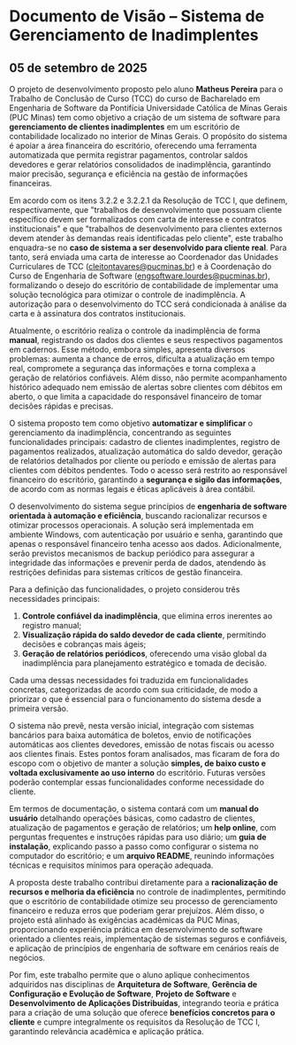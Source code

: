 # Documento de Visão – Sistema de Gerenciamento de Inadimplentes

## 05 de setembro de 2025

O projeto de desenvolvimento proposto pelo aluno **Matheus Pereira** para o Trabalho de Conclusão de Curso (TCC) do curso de Bacharelado em Engenharia de Software da Pontifícia Universidade Católica de Minas Gerais (PUC Minas) tem como objetivo a criação de um sistema de software para **gerenciamento de clientes inadimplentes** em um escritório de contabilidade localizado no interior de Minas Gerais. O propósito do sistema é apoiar a área financeira do escritório, oferecendo uma ferramenta automatizada que permita registrar pagamentos, controlar saldos devedores e gerar relatórios consolidados de inadimplência, garantindo maior precisão, segurança e eficiência na gestão de informações financeiras.

Em acordo com os itens 3.2.2 e 3.2.2.1 da Resolução de TCC I, que definem, respectivamente, que "trabalhos de desenvolvimento que possuam cliente específico devem ser formalizados com carta de interesse e contratos institucionais" e que "trabalhos de desenvolvimento para clientes externos devem atender às demandas reais identificadas pelo cliente", este trabalho enquadra-se no **caso de sistema a ser desenvolvido para cliente real**. Para tanto, será enviada uma carta de interesse ao Coordenador das Unidades Curriculares de TCC (cleitontavares@pucminas.br) e à Coordenação do Curso de Engenharia de Software (engsoftware.lourdes@pucminas.br), formalizando o desejo do escritório de contabilidade de implementar uma solução tecnológica para otimizar o controle de inadimplência. A autorização para o desenvolvimento do TCC será condicionada à análise da carta e à assinatura dos contratos institucionais.

Atualmente, o escritório realiza o controle da inadimplência de forma **manual**, registrando os dados dos clientes e seus respectivos pagamentos em cadernos. Esse método, embora simples, apresenta diversos problemas: aumenta a chance de erros, dificulta a atualização em tempo real, compromete a segurança das informações e torna complexa a geração de relatórios confiáveis. Além disso, não permite acompanhamento histórico adequado nem emissão de alertas sobre clientes com débitos em aberto, o que limita a capacidade do responsável financeiro de tomar decisões rápidas e precisas.

O sistema proposto tem como objetivo **automatizar e simplificar** o gerenciamento da inadimplência, concentrando as seguintes funcionalidades principais: cadastro de clientes inadimplentes, registro de pagamentos realizados, atualização automática do saldo devedor, geração de relatórios detalhados por cliente ou período e emissão de alertas para clientes com débitos pendentes. Todo o acesso será restrito ao responsável financeiro do escritório, garantindo a **segurança e sigilo das informações**, de acordo com as normas legais e éticas aplicáveis à área contábil.

O desenvolvimento do sistema segue princípios de **engenharia de software orientada à automação e eficiência**, buscando racionalizar recursos e otimizar processos operacionais. A solução será implementada em ambiente Windows, com autenticação por usuário e senha, garantindo que apenas o responsável financeiro tenha acesso aos dados. Adicionalmente, serão previstos mecanismos de backup periódico para assegurar a integridade das informações e prevenir perda de dados, atendendo às restrições definidas para sistemas críticos de gestão financeira.

Para a definição das funcionalidades, o projeto considerou três necessidades principais:  
1. **Controle confiável da inadimplência**, que elimina erros inerentes ao registro manual;  
2. **Visualização rápida do saldo devedor de cada cliente**, permitindo decisões e cobranças mais ágeis;  
3. **Geração de relatórios periódicos**, oferecendo uma visão global da inadimplência para planejamento estratégico e tomada de decisão.  

Cada uma dessas necessidades foi traduzida em funcionalidades concretas, categorizadas de acordo com sua criticidade, de modo a priorizar o que é essencial para o funcionamento do sistema desde a primeira versão.

O sistema não prevê, nesta versão inicial, integração com sistemas bancários para baixa automática de boletos, envio de notificações automáticas aos clientes devedores, emissão de notas fiscais ou acesso aos clientes finais. Estes pontos foram analisados, mas ficaram de fora do escopo com o objetivo de manter a solução **simples, de baixo custo e voltada exclusivamente ao uso interno** do escritório. Futuras versões poderão contemplar essas funcionalidades conforme necessidade do cliente.

Em termos de documentação, o sistema contará com um **manual do usuário** detalhando operações básicas, como cadastro de clientes, atualização de pagamentos e geração de relatórios; um **help online**, com perguntas frequentes e instruções rápidas para uso diário; um **guia de instalação**, explicando passo a passo como configurar o sistema no computador do escritório; e um **arquivo README**, reunindo informações técnicas e requisitos mínimos para operação adequada.

A proposta deste trabalho contribui diretamente para a **racionalização de recursos e melhoria da eficiência** no controle de inadimplentes, permitindo que o escritório de contabilidade otimize seu processo de gerenciamento financeiro e reduza erros que poderiam gerar prejuízos. Além disso, o projeto está alinhado às exigências acadêmicas da PUC Minas, proporcionando experiência prática em desenvolvimento de software orientado a clientes reais, implementação de sistemas seguros e confiáveis, e aplicação de princípios de engenharia de software em cenários reais de negócios.

Por fim, este trabalho permite que o aluno aplique conhecimentos adquiridos nas disciplinas de **Arquitetura de Software**, **Gerência de Configuração e Evolução de Software**, **Projeto de Software** e **Desenvolvimento de Aplicações Distribuídas**, integrando teoria e prática para a criação de uma solução que oferece **benefícios concretos para o cliente** e cumpre integralmente os requisitos da Resolução de TCC I, garantindo relevância acadêmica e aplicação prática.
